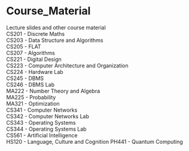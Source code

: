 # Course_Material
Lecture slides and other course material  
CS201 - Discrete Maths  
CS203 - Data Structure and Algorithms  
CS205 - FLAT  
CS207 - Algorithms  
CS221 - Digital Design  
CS223 - Computer Architecture and Organization  
CS224 - Hardware Lab  
CS245 - DBMS  
CS246 - DBMS Lab  
MA222 - Number Theory and Algebra  
MA225 - Probability  
MA321 - Optimization  
CS341 - Computer Networks  
CS342 - Computer Networks Lab  
CS343 - Operating Systems  
CS344 - Operating Systems Lab  
CS561 - Artificial Intelligence  
HS120 - Language, Culture and Cognition 
PH441 - Quantum Computing
